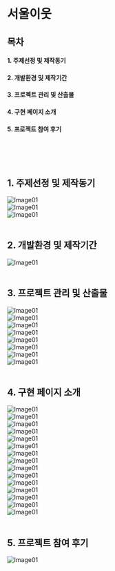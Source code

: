# 서울이웃
## 목차
#### 1. 주제선정 및 제작동기
#### 2. 개발환경 및 제작기간
#### 3. 프로젝트 관리 및 산출물
#### 4. 구현 페이지 소개
#### 5. 프로젝트 참여 후기
<br><br><br>
## 1. 주제선정 및 제작동기
![Image01](https://e8odya.ch.files.1drv.com/y4m7HRxfOG_cslcWBE5LMUNx3mpvaKeiFvzxmsQYzrtmSb6UUOsjXkTMC2bcV_FEgJgWR7bibT7qqxFKrZw-T1zPbQ4uPHbE-EvsCC679Z-vMLLuudFqLqcdug6Dkids-V4l7Z29x9ouxmpICb-UbCDInVBT0V_5WKUEQMtoLy9HAemP9BZXwW-2yug2W9-Vog_mMztxwdU42mSJfOfx2FVBA?width=1570&height=772&cropmode=none)<br>
![Image01](https://dmpo6w.ch.files.1drv.com/y4muNRcxKTnHe8iy0cRUgSiV6eHXDkSNs4HyXNE_wSe0n_Zo92heF8D0CeeVbcSRDZbXMjeMBxTnEOZ33VoJX8hHn7Lv1fNICGN3OUJifcM3zdt0kbIQIzdx2Tfu0ayZmRauyhhdv_qn-2NGA0BcgqscDTfnSwjQocG-5I6ELADEUZjMHejpOPJ12M4tmHM-riQsjDivQJgnehWC47WD9YIfQ?width=1569&height=770&cropmode=none)<br>
![Image01](https://dcpo6w.ch.files.1drv.com/y4miaq96EVwnGhpTWDTW5Qep-f8PUoCsuWW5hselSXXTLLYu_YiHKDdeqdNiY7wEY5hKJ8OfCI3nOGJ2AhSpvkPzLwGp31H952gPoay_VUuGhvvt2TdX_fnoEtj0WgSwcP_zeALk9rdh1Dxh3k1wKweCe05bWwu3pc3rtWrn5kgWhqZpAR8fhbLMA17RKGulXavimaKa_-7QAJmTPMAZoxsPQ?width=1569&height=773&cropmode=none)<br>
<br>
## 2. 개발환경 및 제작기간
![Image01](https://fcodya.ch.files.1drv.com/y4mdwKllf2Lmx8jHGk2H00-Kwzff91L66LeMdgTtcA-yveyo-BwZJAWSCbfphGd8RIyGd7Dz5fkXKMK7Sa0_qFEolam-IiCt2fbxM-kNl2eLqUQAu-gJzc8G-jlv0C1ifgo37SOMsBsHAzLjSVnyPY4JJqTAObXudWu3wQf0nRWoM38ui7ux83ZDusxQHekQhz-yRddN7XFkzi-3sNWr04Rjg?width=1569&height=768&cropmode=none)<br>
<br>
## 3. 프로젝트 관리 및 산출물
![Image01](https://d8po6w.ch.files.1drv.com/y4m3QjW-I-BFbeWgJQtXhNZ64ztyxR5KMRD4TqG5x-hZGiu1Gno1MiDzV-MV6DseLFlK1mVGKG_37pjFOwWK8uf7vsvJTzfacgzvqN1zyFr9LUJsVLep2T0oUNwSvL9_KCaM9oVClvEmo6G3mTkzrJooFgPZYJ64HD9Dq7lgoenK_R2TllEWLl1Dn5tgBDFik99eco2hivZTXa3Nm_kaCUu8g?width=1568&height=768&cropmode=none)<br>
![Image01](https://dspo6w.ch.files.1drv.com/y4mCiiG0tbkxINo0uehkejTNmR8kKPJPJ52zlrzhdLG4f8o0gFHGDR2tXNzlHQVlla1486hwcE-wTnZAo2nYGraRXdNc1TyU1W5RE5OSC6j9FGB3IgLzS65W5LHIyhz-VscNZ2pXxsa8XBM2sZqa-wqjsgAIGELBZA1E52iYypxFirmmqu6xCaxOci0_f68qirBxGInq0tXRorgxDZLaMM1Eg?width=1569&height=768&cropmode=none)<br>
![Image01](https://empo6w.ch.files.1drv.com/y4m9CXW7cVnH7LFY7f_aqygx_gkP3eQZirSo5Xkq4oHbDEjSJpF5QbVPGNSIpRb09BENu7RAqtYFGNyaE3x3wSqR1cHwvBu9xpSVc2u098ABtJmsmf_fHI7Xofb1T4Jdkxl7JI6KnVL_2bKQ1zyeaVkoM26EjHr6634sTgpuGAs9ez3bpLVNpe5q9Qpq4Zk0w4FZ-gtAK-wlxB0Ml9jqznT2g?width=1570&height=769&cropmode=none)<br>
![Image01](https://e8qlgw.ch.files.1drv.com/y4mFOM7GiGSHH-yvrx9kkzTwr9JCBk79CaecAtZw7QbmFgAubEhvVGHiqsmlJ-NU5lKEqEfKY4VIrcZrT8ZTLnT6Hg6_K23PDf_2XCMBeuYg3Nn67v6WA5OFFMaJTGrctWtBiFloQa-0BkpMeujO2JJeXCy_HlxBIMVsYeYRDB0K-vaifd0Ro3ri9AyzqBOgKDnZX_jkhkBaVQ4RI7SA6Q6jg?width=1570&height=771&cropmode=none)<br>
![Image01](https://dcokpw.ch.files.1drv.com/y4mgNJ3XM3fhpNumkSjMIsPxFV9JcLfk2sr_-fnncmYM54yj6SGLQ5WXETK6Utp_mnZi2h0Ss8GkryljIstxYR2m3ljfAbb5ZWZrJx4NBfCVmcilQWs0o4LB7RgpOS8tnfccL9rSRpTkUOs1zXFpdXmH1Mw--E5W2DwO4pDaUeJQjsUfJA8QDvjWjczhn4k26X0niGrXC0mzobZUBfmpdPq3g?width=1571&height=771&cropmode=none)<br>
![Image01](https://ecpo6w.ch.files.1drv.com/y4mVlpdu3rbIRWEn8PdnzHo9TjDcvj25nQZLlPyevwZWdJ2RJI8smJs6X_DXkhIrCHOzOqlFviPE2_Kv3NCBOBOGhLWcJu51UUed-T_hoPDpcRDH2laeeHTSwFDDyLCUiash8PtgYDjpzO1kduf0e0xpZKvWU1aeCK3YJm97J5gLfTQpEj54FukmCUGunNQ5g4RGb9OThCF-5tcTF1y1ay-IQ?width=1569&height=769&cropmode=none)<br>
![Image01](https://fcqlgw.ch.files.1drv.com/y4md6Fnv-1cUaNgOK6AY5Vek_vOIEflJjDeOW38bJfVIGGmfsXbKE78ZvjdNlOkZz9tC1u2KfPckacHynNkwpAesWDJTpbqWGJ-jYbbFX2AWf1HN_aj_OMv3bWII7izYC4RMwGTWqeHzATJDBisRMxG6738kkMs1akbN2xZ5iZCn-uadMh-1gtYAYgqfGRUNY_R0yihKo_dq2sZQGxpiNWmTA?width=1568&height=768&cropmode=none)<br>
![Image01](https://dmokpw.ch.files.1drv.com/y4mB9GVX2tDx4-annJKXGd4BjOoIlNZ-Yg_8DDeePwvOGRfMZD6Xiju-80nmx2ImQdIaJZdj3iGeuekL39WKqMQHdgiGXG1UsTJIeOdZtxlbp-DWvOrgbukCba1v0tgljMjJB2qyxzOSjbMtf88UlETPSITRiF7cy4lM4qc3jisjFKjPZb4-XtYtMQ1G3Js6ytVQWaytj5ifV-d4Y1EcjCCDg?width=1571&height=769&cropmode=none)<br>
<br>
## 4. 구현 페이지 소개
![Image01](https://d8okpw.ch.files.1drv.com/y4mvVCyzHiQFJ-DudxqIhSfoAIQEsheAEzr_15swjziEPJDEF7cFiaz3grpWwPiUzamjcxniAQ9fVccu3NQlgcRL7y8c0fMHKSPjtHbg930atyDfQu_h2W8jpYE73l26dPJEQcjxMdEwPzAu9QyvYGJ4tHc7-RhAzCXlwgT4fq7FDAXNxyCgXTc4HJpVcZenzG2mqrse6CcLn2s2mKSqOV7kg?width=1568&height=769&cropmode=none)<br>
![Image01](https://dsokpw.ch.files.1drv.com/y4mUhuL0gCmruFF0zZZTak5h-U386KQlnqXEOxzZ2kQVYqEn09cAszSD27RKwA_L2ovcDcD3XRisl275CBprl9MxFZo6bARYrE4KJ9LXL95zUy72c7BoMn-aiisk0c2ujacNuXr5jqFqj8WobBP0GwIYkL-Gn3v7GPMcW-OxCQdcLECX7sgOxj72d8_0LaRk9nJIQMQOUwBbGkDf1tKXFnmRQ?width=1572&height=774&cropmode=none)<br>
![Image01](https://emokpw.ch.files.1drv.com/y4mk7ZhdE9FJVGTl_NGRP1hOjcej3r7bPMoEpwJ5UrIzxpZ5qYa-CGfzkj_FcX5vun_h3HtWLtNb5Rg0vb6h3UHr9vUOI1srhwkZMDd5ytyuBouOQOEWD_6BesDCOE0emptQ3OoP9Ce1Ns884rErsz8uD_aWwuFwdMQ4isQv2-v-rnG9SoysIFtn8L80ClFxnM21UIg5HbeTO3CSwUxGmp_xg?width=1572&height=769&cropmode=none)<br>
![Image01](https://ecokpw.ch.files.1drv.com/y4moK-w1KlnoSrOJtXOSTue24_7dE9t0HEVnwfthNCkRro01EkJzIs94PBcp8iaYGO7uPUGt_NrmmNAPXUvtY5DyH7d99CrOoiRqpsZj7SWg3QP6jsrbiqlAihkCY-cl0xgSrh8n3S3kK81G2e3CLlB1PWP_QHQeWR95-amsuC7f87-X5yyY_odkrSsuddMNTnR4ZAFQNb9yV1xiw73NOcKVg?width=1569&height=772&cropmode=none)<br>
![Image01](https://esokpw.ch.files.1drv.com/y4mPmbvo4F0FnuTADEL5OK3XMakrBwwWeJ0OxB47XUKa4IGlrH4KDAV_-RIhZUiC9FtUfuiTIs3Wj2RCn0MG4c2dFRYI6C5RYtsSTa_Exs1PgsqaQD_l2N69X5ZV9cU67FzMVGYGR1RMTD54iPrqFHpiDkrcxFni24tXuzZUOFkH2oVf7BPDy8HUqpyq2fuPY-Ytxkv6EmR-s95xMKL67GQgg?width=1570&height=768&cropmode=none)<br>
![Image01](https://fmokpw.ch.files.1drv.com/y4mA1wakxdYxyALs-XfjevfaymR7sFgxGve16uTdr8c0NtfHhoXqOFv-rnARtZIKaiIQeXbU73E6QbAB6GfsPE23D4TS3Eib9_TSlhyfyUHQPZiyGwMam3rzK5mN_GmME6sBgY4h9SDxYlkCQsZ7Ryk-KvHuRNXev0AOfAxY0LzdZ8JXZS7dQAt2fLPs35tZBPPn-JxxRWm52iq-lkQEOQHEA?width=1570&height=771&cropmode=none)<br>
![Image01](https://e8okpw.ch.files.1drv.com/y4mIifGB769Ln7VAyl5g-umHIcSQnYjYOa9ePYRiXon7dgoyC1cYeJUl7mc1JwX7_a5oJIBUQRwiIWu74idzWbUF5skAtyepVElI3BLxC6uovkIRRy_1uFNfRlXDM2IaiAPWE7VX6nZQ_1k08SXXF1J6pon3Ka5dc7OBXJbV9K8VHpNAeCV3cUoXTEWRoIh4hDoAfArXiklJdF0SealHMWDRA?width=1571&height=772&cropmode=none)<br>
![Image01](https://espo6w.ch.files.1drv.com/y4mFWSs66Bd4cpVst_AjNkrFuzVLdM0WIplojGJXV0p6FKPwBbK1mkWIZJGlwEwMPkoQ2HYmKfaPXyAN-3YPVu2VVqfJJ2-y8x4WRB_dUHvbe94t3Sr8U975gBW5oydQJBXazkIQOeS4Y_9TG0gFqmMFJIUcGICOgBF7z3pdxh669IjqaWx-jL9vu44ETds6YCIO_1OJAljTJdEqvEJ2L3Hlg?width=1569&height=767&cropmode=none)<br>
![Image01](https://dcodya.ch.files.1drv.com/y4mOMuOTBvxDbi7hM_WVBKQ_If9FUSYgLoThDxCv-j2bPy6XftlUGz9NyKaf2G_K1QIHYbGplugcDyZGO07R2rY0r8c4jxB_h8KbnnmghppHyF9p5TsMjPs5tFbzl-UOqHuJcwagIlK53_N7Dy0Fhe_t-pOLtF2EG2txQfX0bOhGFczx57-zB5nqJ4r4phpluxlU_FzUZy4TS-FXFuoFNjRww?width=1571&height=770&cropmode=none)<br>
![Image01](https://dmodya.ch.files.1drv.com/y4me3oCf70Ffd4Wu1QyPRkEjsTmNG922kax5MVnCd-jf4aeZJeOG1I7mvKvQ4ZrmpvWtyClAQzwEMYkP7iHtXeGTZ5PCVdSrZZ9SZhK8HooZU3BFvu0-Cr9GavPWfcpVZQWBcpkwQKnwsngAyuz-sBVNfuYVLZRyzk4ui0lr17_gowNpm3MFShP8E6509GW2NQoYcf-vOxZmSSrbaGjZhMrtg?width=1571&height=770&cropmode=none)<br>
![Image01](https://dsodya.ch.files.1drv.com/y4mbtVm8CceAdcsZ5efnf1Oq_4-Rvh9ACt6FCjQQaXAVd4HMznyxM2pZv1aMUVR4aPqw2KziiXImpe6eKiwPIE2XO_lJ2cKBL20weWCiUs1vCI5zhRfgLizy98jrg_j9mrvcqUO75zFXUxW-NT1RHyV7Mil88oeASd5R65Wh9b94BKaFhnpojBo4pp2xd7gRlYXKx1koODxF788Ju3KwcfIcg?width=1570&height=769&cropmode=none)<br>
![Image01](https://d8odya.ch.files.1drv.com/y4mqvhS4G_N2Sad53RYOe6wV26jcO5PJGWG3XbsmOIji1Ed7iGTbYHwXw7fzwJZmrzPvPuB1LORww7G2MEuaEnDnxXpjPuAQd8ifGTUs6SVRkgVwYsZRE6xPRfTEwQ_L-qFNqDZ2JrEjcSsV5vxFoMWZvmXw5c09SeJv4urJC-NE0AErhebvdzwcZa6m8CJNSupuUXRuF5ZCEuCZBttsCI_zg?width=1568&height=770&cropmode=none)<br>
![Image01](https://emodya.ch.files.1drv.com/y4mMWCX1w5_MGWLz58kqW-2WQu8INqK3Jeidg_QkUKT9GVEFcAohC23b7ejJMpmBTsV5V571UqqDLZsxQSrlvuyKiXBASpsAKVxJrh9MO524uLFml2PLcylcvl08tNwXiUXlFIsg-O-wjrr_mTzf1wKhxALl6u7lCdMCV61xe3CVO0mgfCEDFcsvClWaHsFnTSDPB-wbjo_B6LtobHaBjq0zg?width=1570&height=768&cropmode=none)<br>
![Image01](https://ecodya.ch.files.1drv.com/y4mYcSABC62XmgN7iUqt4jKtpwLSmSwhdV0W1U2taq-KuSqjWlR6SzMSsqyYCfTtUNz6rCYFKGGP0NbaN0A-2mFjT5GBtx4MnAPC9iUhBMnvejONj7H5r4EOMxw7cdP3h0erGogMhTV8tn7I7MqLldiSDdbKZQNQfmVTUv86QOKiT8rsqD76h-eAsMhIyQpkU6ugs17F-Eg3fq-EmbuGp0rrw?width=1570&height=769&cropmode=none)<br>
![Image01](https://fmodya.ch.files.1drv.com/y4mkN4-31_7UydydF2mvJ_WmpjPL0rcTkoeswQygXynwByCdBnU_y7K0YCPU7mUjolh8M6CBprj99y94yKli3uJ8jJ6dmnQZqdGmhWim1QIzF9PBMnIslAdYONxRZmUUDGLJwC8_f-62rFv4D_iGLFtBt6Nn2Vuca6eCxFjy2a6l2jYjFnZ_Fe19GIAugrGU6Gp4OWtiT_OJFMi_V8GqGqyVQ?width=1571&height=772&cropmode=none)<br>
<br>
## 5. 프로젝트 참여 후기
![Image01](https://esodya.ch.files.1drv.com/y4mK2TmAmpsLpOMtraVNkYvzwRybDwXlscTfplNa1NqRZzyJ1X2XzkjChoSKmz4P_D5uvDm678_hzFEPvJRh-TDO2cR1mN5lMqXL4sbUfUT1PxYEhWRRNJyfBtLQKloWxOVDXvZ-kYBAJoQ6gwUfbcl0rFPF42RhCoO0VylRSgq6SK4L6uREwGrAkW_xbZ-uHOnZzGFs0kxR0Os2khgyZYJbA?width=1568&height=773&cropmode=none)<br>
